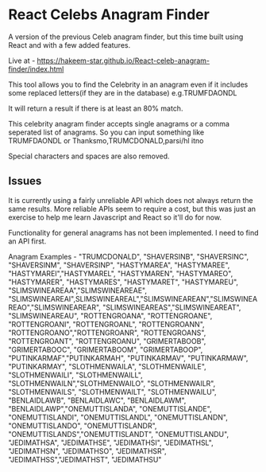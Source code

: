 # React Celebs Anagram Finder
A version of the previous Celeb anagram finder, but this time built using React and with a few added features.

Live at -
https://hakeem-star.github.io/React-celeb-anagram-finder/index.html

This tool allows you to find the Celebrity in an anagram even if it includes some replaced letters(if they are in the database) e.g.TRUMFDAONDL

It will return a result if there is at least an 80% match. 

This celebrity anagram finder accepts single anagrams or a comma seperated list of anagrams. So you can input something like TRUMFDAONDL or Thanksmo,TRUMCDONALD,parsi/hl itno

Special characters and spaces are also removed.


## Issues
It is currently using a fairly unreliable API which does not always return the same results. More reliable APIs seem to require a cost, but this was just an exercise to help me learn Javascript and React so it'll do for now.

Functionality for general anagrams has not been implemented. I need to find an API first.  

Anagram Examples - 
"TRUMCDONALD", "SHAVERSINB", "SHAVERSINC", "SHAVERSINM", "SHAVERSINP", "HASTYMAREA", "HASTYMAREE", "HASTYMAREI","HASTYMAREL", "HASTYMAREN", "HASTYMAREO", "HASTYMARER", "HASTYMARES", "HASTYMARET", "HASTYMAREU", "SLIMSWINEAREAA","SLIMSWINEAREAE", "SLIMSWINEAREAI",SLIMSWINEAREAL","SLIMSWINEAREAN","SLIMSWINEAREAO","SLIMSWINEAREAR", "SLIMSWINEAREAS","SLIMSWINEAREAT", "SLIMSWINEAREAU", "ROTTENGROANA", "ROTTENGROANE", "ROTTENGROANI", "ROTTENGROANL", "ROTTENGROANN", "ROTTENGROANO","ROTTENGROANR", "ROTTENGROANS", "ROTTENGROANT", "ROTTENGROANU", "GRIMERTABOOB", "GRIMERTABOOC", "GRIMERTABOOM", "GRIMERTABOOP", "PUTINKARMAF","PUTINKARMAH", "PUTINKARMAV", "PUTINKARMAW", "PUTINKARMAY", "SLOTHMENWAILA", "SLOTHMENWAILE", "SLOTHMENWAILI", "SLOTHMENWAILL", "SLOTHMENWAILN","SLOTHMENWAILO", "SLOTHMENWAILR", "SLOTHMENWAILS", "SLOTHMENWAILT", "SLOTHMENWAILU", "BENLAIDLAWB", "BENLAIDLAWC", "BENLAIDLAWM", "BENLAIDLAWP","ONEMUTTISLANDA", "ONEMUTTISLANDE", "ONEMUTTISLANDI", "ONEMUTTISLANDL", "ONEMUTTISLANDN", "ONEMUTTISLANDO", "ONEMUTTISLANDR", "ONEMUTTISLANDS","ONEMUTTISLANDT", "ONEMUTTISLANDU", "JEDIMATHSA", "JEDIMATHSE", "JEDIMATHSI", "JEDIMATHSL", "JEDIMATHSN", "JEDIMATHSO", "JEDIMATHSR", "JEDIMATHSS","JEDIMATHST", "JEDIMATHSU"
